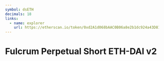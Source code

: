 ```yaml
---
symbol: dsETH
decimals: 18
links:
  - name: explorer
    url: https://etherscan.io/token/0xd2A1d068bAAC0B06a8e2b1dc924a43D81a6Da325
---
```


# Fulcrum Perpetual Short ETH-DAI v2
